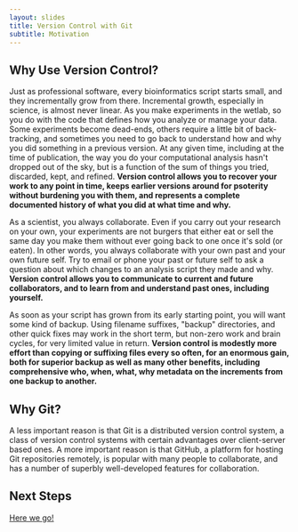 ```yaml
---
layout: slides
title: Version Control with Git
subtitle: Motivation
---
```


## Why Use Version Control?

Just as professional software, every bioinformatics script starts
small, and they incrementally grow from there. Incremental growth,
especially in science, is almost never linear. As you make experiments
in the wetlab, so you do with the code that defines how you analyze or
manage your data. Some experiments become dead-ends, others require a
little bit of back-tracking, and sometimes you need to go back to
understand how and why you did something in a previous version. At any
given time, including at the time of publication, the way you do your
computational analysis hasn't dropped out of the sky, but is a
function of the sum of things you tried, discarded, kept, and
refined. **Version control allows you to recover your work to any point in
time, keeps earlier versions around for psoterity without burdening
you with them, and represents a complete documented history of what
you did at what time and why.**

As a scientist, you always collaborate. Even if you carry out your
research on your own, your experiments are not burgers that either eat
or sell the same day you make them without ever going back to one once
it's sold (or eaten). In other words, you always collaborate with your
own past and your own future self. Try to email or phone your past or
future self to ask a question about which changes to an analysis
script they made and why. **Version control allows you to communicate to
current and future collaborators, and to learn from and understand
past ones, including yourself.**

As soon as your script has grown from its early starting point, you
will want some kind of backup. Using filename suffixes, "backup"
directories, and other quick fixes may work in the short term, but
non-zero work and brain cycles, for very limited value in
return. **Version control is modestly more effort than copying or
suffixing files every so often, for an enormous gain, both for
superior backup as well as many other benefits, including
comprehensive who, when, what, why metadata on the increments from one
backup to another.**


## Why Git?

A less important reason is that Git is a distributed version control
system, a class of version control systems with certain advantages
over client-server based ones. A more important reason is that GitHub,
a platform for hosting Git repositories remotely, is popular with many
people to collaborate, and has a number of superbly well-developed
features for collaboration.

## Next Steps

[Here we go!](01-backup.html)

